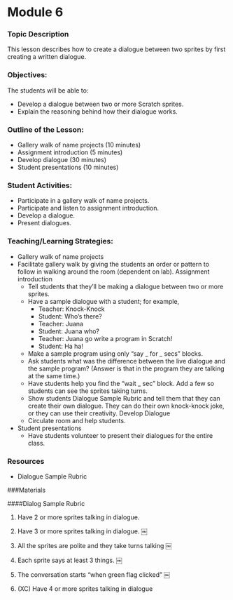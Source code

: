 # Module 6

### Topic Description
This lesson describes how to create a dialogue between two sprites by first creating a written
dialogue.

### Objectives:
The students will be able to:
- Develop a dialogue between two or more Scratch sprites.
- Explain the reasoning behind how their dialogue works.

### Outline of the Lesson:

- Gallery walk of name projects (10 minutes)
- Assignment introduction (5 minutes)
- Develop dialogue (30 minutes)
- Student presentations (10 minutes)

### Student Activities:

- Participate in a gallery walk of name projects.
- Participate and listen to assignment introduction.
- Develop a dialogue.
- Present dialogues.

### Teaching/Learning Strategies:

- Gallery walk of name projects
- Facilitate gallery walk by giving the students an order or pattern to follow in walking around the
room (dependent on lab). Assignment introduction
    - Tell students that they’ll be making a dialogue between two or more sprites.
    - Have a sample dialogue with a student; for example,
        - Teacher: Knock-Knock
        - Student: Who’s there?
        - Teacher: Juana
        - Student: Juana who?
        - Teacher: Juana go write a program in Scratch!
        - Student: Ha ha!
    - Make a sample program using only “say _ for _ secs” blocks.
    - Ask students what was the difference between the live dialogue and the sample program?
(Answer is that in the program they are talking at the same time.)
    - Have students help you find the “wait _ sec” block. Add a few so students can see the sprites
taking turns.
    - Show students Dialogue Sample Rubric and tell them that they can create their own dialogue.
They can do their own knock-knock joke, or they can use their creativity. Develop Dialogue
    - Circulate room and help students.
- Student presentations
    - Have students volunteer to present their dialogues for the entire class.

### Resources
- Dialogue Sample Rubric

###Materials

####Dialog Sample Rubric

1. Have 2 or more sprites talking in dialogue.

2. Have 3 or more sprites talking in dialogue.
￼
3. All the sprites are polite and they take turns talking
￼
4. Each sprite says at least 3 things.
￼
5. The conversation starts “when green flag clicked”
￼
6. (XC) Have 4 or more sprites talking in dialogue
